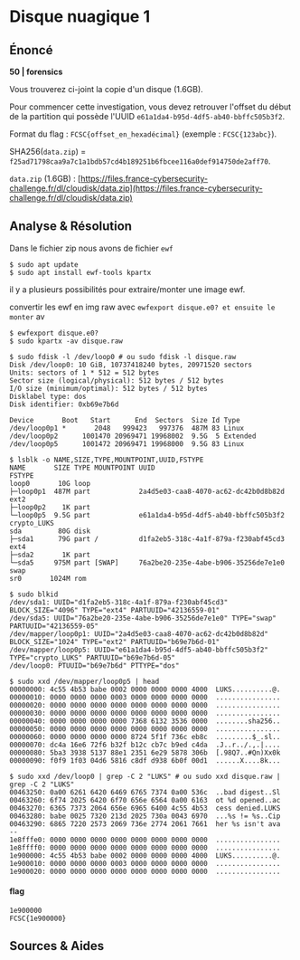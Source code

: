 # Disque nuagique 1

## Énoncé

**50 \| forensics**

Vous trouverez ci-joint la copie d'un disque \(1.6GB\).

Pour commencer cette investigation, vous devez retrouver l'offset du début de la partition qui possède l'UUID `e61a1da4-b95d-4df5-ab40-bbffc505b3f2`.

Format du flag : `FCSC{offset_en_hexadécimal}` \(exemple : `FCSC{123abc}`\).

SHA256\(`data.zip`\) = `f25ad71798caa9a7c1a1bdb57cd4b189251b6fbcee116a0def914750de2aff70`.

`data.zip` \(1.6GB\) : [https://files.france-cybersecurity-challenge.fr/dl/cloudisk/data.zip](https://files.france-cybersecurity-challenge.fr/dl/cloudisk/data.zip)

## Analyse & Résolution

Dans le fichier zip nous avons de fichier `ewf` 

```text
$ sudo apt update
$ sudo apt install ewf-tools kpartx
```

il y a plusieurs possibilités pour extraire/monter une image ewf.

convertir les ewf en img raw avec `ewfexport disque.e0? et ensuite le monter` av

```text
$ ewfexport disque.e0?
$ sudo kpartx -av disque.raw
```

```text
$ sudo fdisk -l /dev/loop0 # ou sudo fdisk -l disque.raw
Disk /dev/loop0: 10 GiB, 10737418240 bytes, 20971520 sectors
Units: sectors of 1 * 512 = 512 bytes
Sector size (logical/physical): 512 bytes / 512 bytes
I/O size (minimum/optimal): 512 bytes / 512 bytes
Disklabel type: dos
Disk identifier: 0xb69e7b6d

Device       Boot   Start      End  Sectors  Size Id Type
/dev/loop0p1 *       2048   999423   997376  487M 83 Linux
/dev/loop0p2      1001470 20969471 19968002  9.5G  5 Extended
/dev/loop0p5      1001472 20969471 19968000  9.5G 83 Linux
```

```text
$ lsblk -o NAME,SIZE,TYPE,MOUNTPOINT,UUID,FSTYPE
NAME       SIZE TYPE MOUNTPOINT UUID                                 FSTYPE
loop0       10G loop                                                 
├─loop0p1  487M part            2a4d5e03-caa8-4070-ac62-dc42b0d8b82d ext2
├─loop0p2    1K part                                                 
└─loop0p5  9.5G part            e61a1da4-b95d-4df5-ab40-bbffc505b3f2 crypto_LUKS
sda         80G disk                                                 
├─sda1      79G part /          d1fa2eb5-318c-4a1f-879a-f230abf45cd3 ext4
├─sda2       1K part                                                 
└─sda5     975M part [SWAP]     76a2be20-235e-4abe-b906-35256de7e1e0 swap
sr0       1024M rom
```

```text
$ sudo blkid
/dev/sda1: UUID="d1fa2eb5-318c-4a1f-879a-f230abf45cd3" BLOCK_SIZE="4096" TYPE="ext4" PARTUUID="42136559-01"
/dev/sda5: UUID="76a2be20-235e-4abe-b906-35256de7e1e0" TYPE="swap" PARTUUID="42136559-05"
/dev/mapper/loop0p1: UUID="2a4d5e03-caa8-4070-ac62-dc42b0d8b82d" BLOCK_SIZE="1024" TYPE="ext2" PARTUUID="b69e7b6d-01"
/dev/mapper/loop0p5: UUID="e61a1da4-b95d-4df5-ab40-bbffc505b3f2" TYPE="crypto_LUKS" PARTUUID="b69e7b6d-05"
/dev/loop0: PTUUID="b69e7b6d" PTTYPE="dos"
```

```text
$ sudo xxd /dev/mapper/loop0p5 | head
00000000: 4c55 4b53 babe 0002 0000 0000 0000 4000  LUKS..........@.
00000010: 0000 0000 0000 0003 0000 0000 0000 0000  ................
00000020: 0000 0000 0000 0000 0000 0000 0000 0000  ................
00000030: 0000 0000 0000 0000 0000 0000 0000 0000  ................
00000040: 0000 0000 0000 0000 7368 6132 3536 0000  ........sha256..
00000050: 0000 0000 0000 0000 0000 0000 0000 0000  ................
00000060: 0000 0000 0000 0000 8724 5f1f 736c eb8c  .........$_.sl..
00000070: dc4a 16e6 72f6 b32f b12c cb7c b9ed c4da  .J..r../.,.|....
00000080: 5ba3 3938 5137 88e1 2351 6e29 5878 306b  [.98Q7..#Qn)Xx0k
00000090: f0f9 1f03 04d6 5816 c8df d938 6b0f 00d1  ......X....8k...
```

```text
$ sudo xxd /dev/loop0 | grep -C 2 "LUKS" # ou sudo xxd disque.raw | grep -C 2 "LUKS"
00463250: 0a00 6261 6420 6469 6765 7374 0a00 536c  ..bad digest..Sl
00463260: 6f74 2025 6420 6f70 656e 6564 0a00 6163  ot %d opened..ac
00463270: 6365 7373 2064 656e 6965 6400 4c55 4b53  cess denied.LUKS
00463280: babe 0025 7320 213d 2025 730a 0043 6970  ...%s != %s..Cip
00463290: 6865 7220 2573 2069 736e 2774 2061 7661  her %s isn't ava
--
1e8fffe0: 0000 0000 0000 0000 0000 0000 0000 0000  ................
1e8ffff0: 0000 0000 0000 0000 0000 0000 0000 0000  ................
1e900000: 4c55 4b53 babe 0002 0000 0000 0000 4000  LUKS..........@.
1e900010: 0000 0000 0000 0003 0000 0000 0000 0000  ................
1e900020: 0000 0000 0000 0000 0000 0000 0000 0000  ................
```

#### flag

```text
1e900000
FCSC{1e900000}
```

## Sources & Aides

